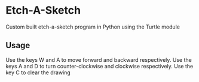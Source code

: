 # Etch-A-Sketch

Custom built etch-a-sketch program in Python using the Turtle module

## Usage
Use the keys W and A to move forward and backward respectively. Use the keys A and D to turn counter-clockwise and clockwise respectively. Use the key C to clear the drawing
